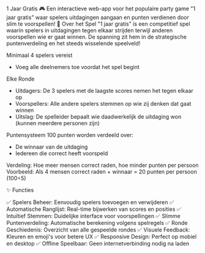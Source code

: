 1 Jaar Gratis  🎮
Een interactieve web-app voor het populaire party game "1 jaar gratis" waar spelers uitdagingen aangaan en punten verdienen door slim te voorspellen!
🎯 Over het Spel
"1 jaar gratis" is een competitief spel waarin spelers in uitdagingen tegen elkaar strijden terwijl anderen voorspellen wie er gaat winnen. De spanning zit hem in de strategische puntenverdeling en het steeds wisselende speelveld!

Minimaal 4 spelers vereist
- Voeg alle deelnemers toe voordat het spel begint

Elke Ronde
- Uitdagers: De 3 spelers met de laagste scores nemen het tegen elkaar op
- Voorspellers: Alle andere spelers stemmen op wie zij denken dat gaat winnen
- Uitslag: De spelleider bepaalt wie daadwerkelijk de uitdaging won (kunnen meerdere personen zijn)

Puntensysteem
100 punten worden verdeeld over:
- De winnaar van de uitdaging
- Iedereen die correct heeft voorspeld

Verdeling: Hoe meer mensen correct raden, hoe minder punten per persoon
Voorbeeld: Als 4 mensen correct raden + winnaar = 20 punten per persoon (100÷5)

✨ Functies

✅ Spelers Beheer: Eenvoudig spelers toevoegen en verwijderen
✅ Automatische Ranglijst: Real-time bijwerken van scores en posities
✅ Intuïtief Stemmen: Duidelijke interface voor voorspellingen
✅ Slimme Puntenverdeling: Automatische berekening volgens spelregels
✅ Ronde Geschiedenis: Overzicht van alle gespeelde rondes
✅ Visuele Feedback: Kleuren en emoji's voor betere UX
✅ Responsive Design: Perfect op mobiel en desktop
✅ Offline Speelbaar: Geen internetverbinding nodig na laden
